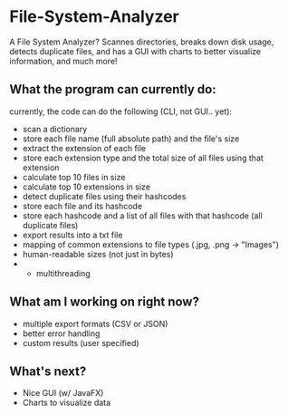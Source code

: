 # File-System-Analyzer
A File System Analyzer? Scannes directories, breaks down disk usage, detects duplicate files, and has a GUI with charts to better visualize information, and much more!
## What the program can currently do:
currently, the code can do the following (CLI, not GUI.. yet):
- scan a dictionary
- store each file name (full absolute path) and the file's size
- extract the extension of each file
- store each extension type and the total size of all files using that extension
- calculate top 10 files in size
- calculate top 10 extensions in size
- detect duplicate files using their hashcodes
- store each file and its hashcode
- store each hashcode and a list of all files with that hashcode (all duplicate files)
- export results into a txt file
- mapping of common extensions to file types (.jpg, .png → "Images")
- human-readable sizes (not just in bytes)
- - multithreading
## What am I working on right now?
- multiple export formats (CSV or JSON)
- better error handling
- custom results (user specified)
## What's next?
- Nice GUI (w/ JavaFX)
- Charts to visualize data

